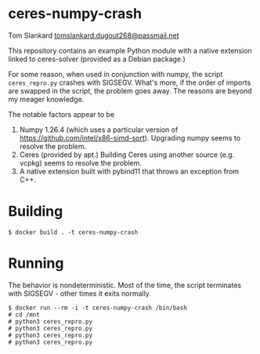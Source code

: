 ceres-numpy-crash
=================

Tom Slankard <tomslankard.dugout268@passmail.net>

This repository contains an example Python module with a native extension linked to ceres-solver (provided as a Debian package.)

For some reason, when used in conjunction with numpy, the script `ceres_repro.py` crashes with SIGSEGV. What's more, if the order of imports are swapped in the script, the problem goes away. The reasons are beyond my meager knowledge.

The notable factors appear to be

1. Numpy 1.26.4 (which uses a particular version of https://github.com/intel/x86-simd-sort). Upgrading numpy seems to resolve the problem.
2. Ceres (provided by apt.) Building Ceres using another source (e.g. vcpkg) seems to resolve the problem.
3. A native extension built with pybind11 that throws an exception from C++.

Building
========

    $ docker build . -t ceres-numpy-crash

Running
=======

The behavior is nondeterministic. Most of the time, the script terminates with SIGSEGV - other times it exits normally.

    $ docker run --rm -i -t ceres-numpy-crash /bin/bash
    # cd /mnt
    # python3 ceres_repro.py
    # python3 ceres_repro.py
    # python3 ceres_repro.py
    # python3 ceres_repro.py

